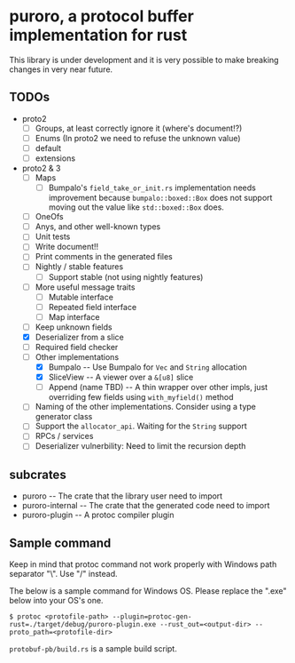 # puroro, a protocol buffer implementation for rust

This library is under development and it is very possible to make breaking changes in very near future.

## TODOs
- proto2
    - [ ] Groups, at least correctly ignore it (where's document!?)
    - [ ] Enums (In proto2 we need to refuse the unknown value)
    - [ ] default
    - [ ] extensions
- proto2 & 3
    - [ ] Maps
        - [ ] Bumpalo's `field_take_or_init.rs` implementation needs improvement because `bumpalo::boxed::Box` does not support moving out the value like `std::boxed::Box` does.
    - [ ] OneOfs
    - [ ] Anys, and other well-known types
    - [ ] Unit tests
    - [ ] Write document!!
    - [ ] Print comments in the generated files
    - [ ] Nightly / stable features
        - [ ] Support stable (not using nightly features)
    - [ ] More useful message traits
        - [ ] Mutable interface
        - [ ] Repeated field interface
        - [ ] Map interface
    - [ ] Keep unknown fields
    - [x] Deserializer from a slice
    - [ ] Required field checker
    - [ ] Other implementations
        - [x] Bumpalo -- Use Bumpalo for `Vec` and `String` allocation
        - [x] SliceView -- A viewer over a `&[u8]` slice
        - [ ] Append (name TBD) -- A thin wrapper over other impls, just overriding few fields using `with_myfield()` method
    - [ ] Naming of the other implementations. Consider using a type generator class
    - [ ] Support the `allocator_api`. Waiting for the `String` support
    - [ ] RPCs / services
    - [ ] Deserializer vulnerbility: Need to limit the recursion depth

## subcrates

- puroro -- The crate that the library user need to import
- puroro-internal -- The crate that the generated code need to import
- puroro-plugin -- A protoc compiler plugin

## Sample command
Keep in mind that protoc command not work properly with Windows path separator "\\". Use "/" instead.

The below is a sample command for Windows OS.
Please replace the ".exe" below into your OS's one.

```
$ protoc <protofile-path> --plugin=protoc-gen-rust=./target/debug/puroro-plugin.exe --rust_out=<output-dir> --proto_path=<protofile-dir>
```

`protobuf-pb/build.rs` is a sample build script.

